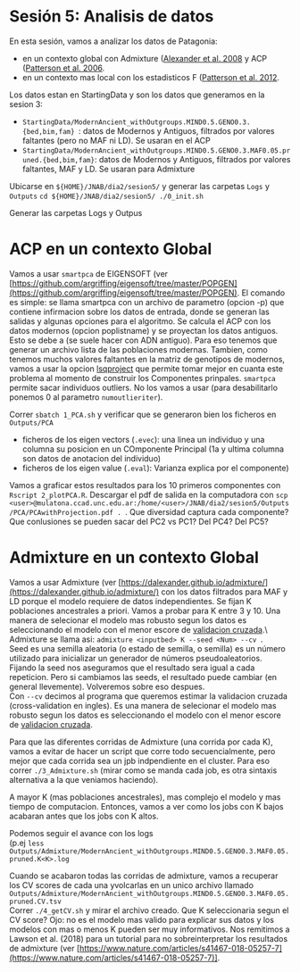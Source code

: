 # Sesión 5: Analisis de datos

En esta sesión, vamos a analizar los datos de Patagonia:
- en un contexto global con Admixture ([Alexander et al. 2008](https://genome.cshlp.org/content/19/9/1655) y ACP ([Patterson et al. 2006](https://journals.plos.org/plosgenetics/article?id=10.1371/journal.pgen.0020190).
- en un contexto mas local con los estadisticos F ([Patterson et al. 2012](https://academic.oup.com/genetics/article/192/3/1065/5935193).


Los datos estan en StartingData y son los datos que generamos en la sesion 3:
- `StartingData/ModernAncient_withOutgroups.MIND0.5.GENO0.3.{bed,bim,fam} `: datos de Modernos y Antiguos, filtrados por valores faltantes (pero no MAF ni LD). Se usaran en el ACP
- `StartingData/ModernAncient_withOutgroups.MIND0.5.GENO0.3.MAF0.05.pruned.{bed,bim,fam}`: datos de Modernos y Antiguos, filtrados por valores faltantes, MAF y LD. Se usaran para Admixture

Ubicarse en `${HOME}/JNAB/dia2/sesion5/` y generar las carpetas `Logs` y `Outputs`
`cd ${HOME}/JNAB/dia2/sesion5/
./0_init.sh `

Generar las carpetas Logs y Outpus
# ACP en un contexto Global

Vamos a usar `smartpca` de EIGENSOFT (ver [https://github.com/argriffing/eigensoft/tree/master/POPGEN](https://github.com/argriffing/eigensoft/tree/master/POPGEN).
El comando es simple: se llama smartpca con un archivo de parametro (opcion  -p) que contiene infirmacion sobre los datos de entrada, donde se generan las salidas y algunas opciones para el algoritmo.
Se calcula el ACP con los datos modernos (opcion poplistname) y se proyectan los datos antiguos. Esto se debe a (se suele hacer con ADN antiguo). Para eso tenemos que generar un archivo lista de las poblaciones modernas.
Tambien, como tenemos muchos valores faltantes en la matriz de genotipos de modernos, vamos a usar la opcion [lsqproject](https://github.com/DReichLab/EIG/blob/master/POPGEN/lsqproject.pdf) que permite tomar mejor en cuanta este problema al momento de construir los Componentes prinpales.
`smartpca` permite sacar individuos outliers. No los vamos a usar (para desabilitarlo ponemos 0 al parametro `numoutlieriter`).

Correr `sbatch 1_PCA.sh` y verificar que se generaron bien los ficheros en `Outputs/PCA`
- ficheros de los eigen vectors (`.evec`): una linea un individuo y una columna su posicion en un COmponente Principal (1a y ultima columna son datos de anotacion del individuo)
- ficheros de los eigen value (`.eval`): Varianza explica por el componente)

Vamos a graficar estos resultados para los 10 primeros componentes con `Rscript 2_plotPCA.R`.
Descargar el pdf de salida en la computadora con `scp <user>@mulatona.ccad.unc.edu.ar:/home/<user>/JNAB/dia2/sesion5/Outputs/PCA/PCAwithProjection.pdf . `.
Que diversidad captura cada componente? Que conlusiones se pueden sacar del PC2 vs PC1? Del PC4? Del PC5?

# Admixture en un contexto Global

Vamos a usar Admixture (ver [https://dalexander.github.io/admixture/](https://dalexander.github.io/admixture/) con los datos filtrados para MAF y LD porque el modelo requiere de datos independientes.
Se fijan K poblaciones ancestrales a priori. Vamos a probar para K entre 3 y 10. Una manera de selecionar el modelo mas robusto segun los datos es seleccionando el modelo con el menor escore de [validacion cruzada](https://datascientest.com/es/cross-validation-definicion-e-importancia).\ 
Admixture se llama asi: `admixture <inputbed> K --seed <Num> --cv `. \
Seed es una semilla aleatoria (o estado de semilla, o semilla) es un número utilizado para inicializar un generador de números pseudoaleatorios. Fijando la seed nos aseguramos que el resultado sera igual a cada repeticion. Pero si cambiamos las seeds, el resultado puede cambiar (en general llevemente). Volveremos sobre eso despues. \
Con `--cv` decimos al programa que queremos estimar la validacion cruzada (cross-validation en ingles). Es una manera de selecionar el modelo mas robusto segun los datos es seleccionando el modelo con el menor escore de [validacion cruzada](https://datascientest.com/es/cross-validation-definicion-e-importancia).

Para que las diferentes corridas de Admixture (una corrida por cada K), vamos a evitar de hacer un script que corre todo secuencialmente, pero mejor que cada corrida sea un jpb indpendiente en el cluster.
Para eso correr `./3_Admixture.sh` (mirar como se manda cada job, es otra sintaxis alternativa a la que veniamos haciendo).

A mayor K (mas poblaciones ancestrales), mas complejo el modelo y mas tiempo de computacion. Entonces, vamos a ver como los jobs con K bajos acabaran antes que los jobs con K altos.

Podemos seguir el avance con los logs \
(p.ej `less Outputs/Admixture/ModernAncient_withOutgroups.MIND0.5.GENO0.3.MAF0.05.pruned.K<K>.log `

Cuando se acabaron todas las corridas de admixture, vamos a recuperar los CV scores de cada una yvolcarlas en un unico archivo llamado `Outputs/Admixture/ModernAncient_withOutgroups.MIND0.5.GENO0.3.MAF0.05.pruned.CV.tsv` \
Correr `./4_getCV.sh` y mirar el archivo creado. Que K seleccionaria segun el CV score? Ojo: no es el modelo mas valido para explicar sus datos y los modelos con mas o menos K pueden ser muy informativos. Nos remitimos a Lawson et al. (2018) para un tutorial para no sobreinterpretar los resultados de admixture (ver  [https://www.nature.com/articles/s41467-018-05257-7](https://www.nature.com/articles/s41467-018-05257-7)].


